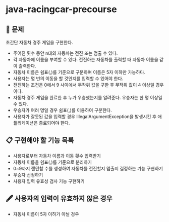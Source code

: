 # java-racingcar-precourse

## 📍 문제
초간단 자동차 경주 게임을 구현한다.
- 주어진 횟수 동안 n대의 자동차는 전진 또는 멈출 수 있다.
- 각 자동차에 이름을 부여할 수 있다. 전진하는 자동차를 출력할 때 자동차 이름을 같이 출력한다.
- 자동차 이름은 쉼표(,)를 기준으로 구분하며 이름은 5자 이하만 가능하다.
- 사용자는 몇 번의 이동을 할 것인지를 입력할 수 있어야 한다.
- 전진하는 조건은 0에서 9 사이에서 무작위 값을 구한 후 무작위 값이 4 이상일 경우이다.
- 자동차 경주 게임을 완료한 후 누가 우승했는지를 알려준다. 우승자는 한 명 이상일 수 있다.
- 우승자가 여러 명일 경우 쉼표(,)를 이용하여 구분한다.
- 사용자가 잘못된 값을 입력할 경우 IllegalArgumentException을 발생시킨 후 애플리케이션은 종료되어야 한다.

## 📋 구현해야 할 기능 목록
- 사용자로부터 자동차 이름과 이동 횟수 입력받기
- 자동차 이름을 쉼표(,)를 기준으로 분리하기
- 0~9까지 랜던함 수를 생성하여 자동차를 전진할지 멈출지 결정하는 기능 구현하기
- 우승자 선정하기
- 사용자 입력 유효성 검사 기능 구현하기

## 🖋️ 사용자의 입력이 유효하지 않은 경우
- 자동차 이름이 5자 이하가 아닐 경우